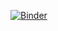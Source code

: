 [![Binder](https://mybinder.org/badge_logo.svg)](https://mybinder.org/v2/gh/tarikakan/c-learn.git/test)
